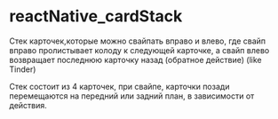 # reactNative_cardStack

Cтек карточек,которые можно свайпать вправо и влево, где свайп вправо пролистывает колоду к следующей карточке, а свайп влево возвращает последнюю карточку назад (обратное действие) (like Tinder)

Стек cостоит из 4 карточек, при свайпе, карточки позади перемещаются на передний или задний план, в зависимости от действия.
